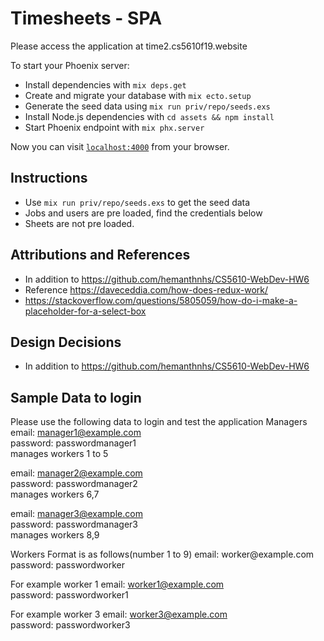 # Timesheets - SPA

Please access the application at time2.cs5610f19.website

To start your Phoenix server:

  * Install dependencies with `mix deps.get`
  * Create and migrate your database with `mix ecto.setup`
  * Generate the seed data using `mix run priv/repo/seeds.exs`
  * Install Node.js dependencies with `cd assets && npm install`
  * Start Phoenix endpoint with `mix phx.server`

Now you can visit [`localhost:4000`](http://localhost:4000) from your browser.
## Instructions
  * Use `mix run priv/repo/seeds.exs` to get the seed data
  * Jobs and users are pre loaded, find the credentials below
  * Sheets are not pre loaded.
  
## Attributions and References
* In addition to https://github.com/hemanthnhs/CS5610-WebDev-HW6
* Reference https://daveceddia.com/how-does-redux-work/
* https://stackoverflow.com/questions/5805059/how-do-i-make-a-placeholder-for-a-select-box
## Design Decisions
* In addition to https://github.com/hemanthnhs/CS5610-WebDev-HW6

## Sample Data to login

Please use the following data to login and test the application
Managers
email: manager1@example.com  
password: passwordmanager1  
manages workers 1 to 5

email: manager2@example.com  
password: passwordmanager2  
manages workers 6,7

email: manager3@example.com  
password: passwordmanager3  
manages workers 8,9

Workers Format is as follows(number 1 to 9)
email: worker<number>@example.com
password: passwordworker<number>

For example worker 1
email: worker1@example.com  
password: passwordworker1

For example worker 3
email: worker3@example.com  
password: passwordworker3
